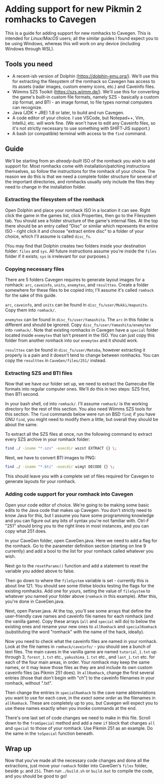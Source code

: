 # Adding support for new Pikmin 2 romhacks to Cavegen

This is a guide for adding support for new romhacks to Cavegen. This is intended for *Linux/MacOS* users; all the similar guides I found expect you to be using Windows, whereas this will work on any device (including Windows through WSL).

## Tools you need
- A recent-ish version of Dolphin (https://dolphin-emu.org/). We'll use this for extracting the filesystem of the romhack so Cavegen has access to its assets (radar images, custom enemy icons, etc.) and Caveinfo files.
- Wiimms SZS Toolkit (https://szs.wiimm.de/). We'll use this for converting the game's built-in custom file formats, namely SZS - basically a custom zip format, and BTI - an image format, to file types normal computers can recognize.
- Java (JDK + JRE) 1.8 or later, to build and run Cavegen.
- A code editor of your choice. I use VSCode, but Notepad++, Vim, IntelliJ, etc. will work fine. (We won't have to edit any Caveinfo files, so it's not strictly necessary to use something with SHIFT-JIS support.)
- A bash (or compatible) terminal with access to the `find` command.

## Guide
We'll be starting from an *already-built* ISO of the romhack you wish to add support for. Most romhacks come with installation/patching instructions themselves, so follow the instructions for the romhack of your choice. The reason we do this is that we need a complete folder structure for several of the important directories, and romhacks usually only include the files they need to change in the installation folder.

### Extracting the filesystem of the romhack
Open Dolphin and place your romhack ISO in a location it can see. Right click the game in the games list, click Properties, then go to the Filesystem tab. You should see a folder structure of the game's internal files. At the top there should be an entry called "Disc" or similar which represents the entire ISO - right click it and choose "extract entire disc" to a folder of your choice, which I'll assume is called `disc_fs`.

(You may find that Dolphin creates two folders inside your destination folder: `files` and `sys`. All future instructions assume you're inside the `files` folder if it exists; `sys` is irrelevant for our purposes.)

### Copying necessary files
There are 5 folders Cavegen requires to generate layout images for a romhack: `arc`, `caveinfo`, `units`, `enemytex`, and `resulttex`. Create a folder somewhere for these files to be copied into; I'll assume it's called `romhack` for the sake of this guide.

`arc`, `caveinfo`, and `units` can be found in `disc_fs/user/Mukki/mapunits`. Copy them into `romhack/`.

`enemytex` can be found in `disc_fs/user/Yamashita`. The `arc` in this folder is different and should be ignored. Copy `disc_fs/user/Yamashita/enemytex` into `romhack/`. Note that existing romhacks in Cavegen have a `special` folder located inside `enemytex` that isn't present in the ISO. You can just copy this folder from another romhack into our `enemytex` and it should work.

`resulttex` can be found in `disc_fs/user/Matoba`, however extracting it properly is a pain and it doesn't tend to change between romhacks. You can copy the `resulttex` in `CaveGen/files/251/` instead.

### Extracting SZS and BTI files
Now that we have our folder set up, we need to extract the Gamecube file formats into regular computer ones. We'll do this in two steps: SZS first, then BTI second.

In your bash shell, cd into `romhack/`. I'll assume `romhack/` is the working directory for the rest of this section. You also need Wiimms SZS tools for this section. The `find` commands below were run on BSD `find`; if you have GNU `find`, you might need to modify them a little, but overall they should be about the same.

To extract all the SZS files at once, run the following command to extract every SZS archive in your romhack folder:
```bash
find ./ -iname "*.szs" -execdir wszst EXTRACT {} \;
```

Next, we have to convert BTI images to PNG:
```bash
find ./ -iname "*.bti" -execdir wimgt DECODE {} \;
```

This should leave you with a complete set of files required for Cavegen to generate layouts for your romhack.

### Adding code support for your romhack into Cavegen
Open your code editor of choice. We're going to be making some basic edits to the Java code that makes up Cavegen. You don't strictly need to know Java for this, but I assume you have some programming knowledge and you can figure out any bits of syntax you're not familiar with. Ctrl-F "251" should bring you to the right lines in most instances, and you can copy what 251 does.

In your CaveGen folder, open CaveGen.java. Here we need to add a flag for the romhack. Go to the parameter definition section (starting on line 9 currently) and add a bool to the list for your romhack called whatever you wish.

Next go to the `resetParams()` function and add a statement to reset the variable you added above to false.

Then go down to where the `fileSystem` variable is set - currently this is about line 121. You should see some if/else blocks testing the flags for the existing romhacks. Add one for yours, setting the value of `fileSystem` to whatever you named your folder above (`romhack` in this example). After this, you're done in CaveGen.java.

Next, open Parser.java. At the top, you'll see some arrays that define the user-friendly cave names and caveinfo file names for each romhack (and the vanilla game). Copy these arrays (`all` and `special` will do) to below the existing ones and rename your new ones to `allRomhack` and `specialRomhack` (substituting the word "romhack" with the name of the hack, ideally).

Now you need to check what the caveinfo files are named in your romhack. Look at the file names in `romhack/caveinfo/` - you should see a bunch of text files. The main caves in the vanilla game are named `tutorial_1.txt` up through 3, `forest_1.txt` etc., `yakushima_1.txt` etc., and `last_1.txt` etc. for each of the four main areas, in order. Your romhack may keep the same names, or it may leave those files as they are and include its own custom caveinfo files (as Pikmin 251 does). In `allRomhack`, change the first several entries (those that don't begin with "ch") to the caveinfo filenames in your romhack, without ".txt".

Then change the entries in `specialRomhack` to the cave name abbreviations you want to use for each cave, in the *exact same order* as the filenames in `allRomhack`. These are completely up to you, but Cavegen will expect you to use these names exactly when you invoke commands at the end.

There's one last set of code changes we need to make in this file. Scroll down to the `fromSpecial` method and add a new `if` block that changes `all` and `special` to those of your romhack. Use Pikmin 251 as an example. Do the same in the `toSpecial` function beneath.

## Wrap up
Now that you've made all the necessary code changes and done all the extractions, just move your `romhack` folder into CaveGen's `files` folder, beside `gc` and `251`. Then run `./build.sh` or `build.bat` to compile the code, and you should be good to go!

